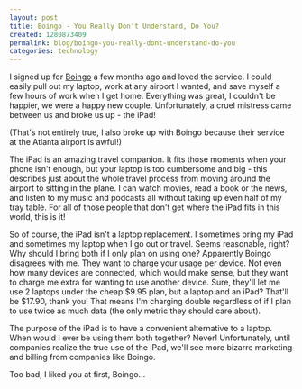 ```yaml
---
layout: post
title: Boingo - You Really Don't Understand, Do You?
created: 1280873409
permalink: blog/boingo-you-really-dont-understand-do-you
categories: technology
---
```

I signed up for [Boingo](http://www.boingo.com/) a few months ago and loved the service. I could easily pull out my laptop, work at any airport I wanted, and save myself a few hours of work when I get home. Everything was great, I couldn't be happier, we were a happy new couple. Unfortunately, a cruel mistress came between us and broke us up - the iPad!

(That's not entirely true, I also broke up with Boingo because their service at the Atlanta airport is awful!)

The iPad is an amazing travel companion. It fits those moments when your phone isn't enough, but your laptop is too cumbersome and big - this describes just about the whole travel process from moving around the airport to sitting in the plane. I can watch movies, read a book or the news, and listen to my music and podcasts all without taking up even half of my tray table. For all of those people that don't get where the iPad fits in this world, this is it!

So of course, the iPad isn't a laptop replacement. I sometimes bring my iPad and sometimes my laptop when I go out or travel. Seems reasonable, right? Why should I bring both if I only plan on using one? Apparently Boingo disagrees with me. They want to charge your usage per device. Not even how many devices are connected, which would make sense, but they want to charge me extra for wanting to use another device. Sure, they'll let me use 2 laptops under the cheap $9.95 plan, but a laptop and an iPad? That'll be $17.90, thank you! That means I'm charging double regardless of if I plan to use twice as much data (the only metric they should care about).

The purpose of the iPad is to have a convenient alternative to a laptop. When would I ever be using them both together? Never! Unfortunately, until companies realize the true use of the iPad, we'll see more bizarre marketing and billing from companies like Boingo.

Too bad, I liked you at first, Boingo...
